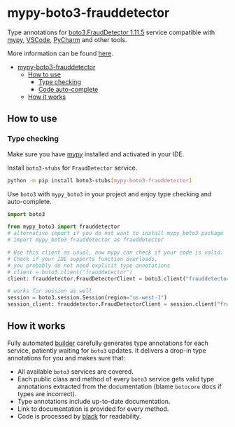 # mypy-boto3-frauddetector

Type annotations for
[boto3.FraudDetector 1.11.5](https://boto3.amazonaws.com/v1/documentation/api/1.11.5/reference/services/frauddetector.html#FraudDetector) service
compatible with [mypy](https://github.com/python/mypy), [VSCode](https://code.visualstudio.com/),
[PyCharm](https://www.jetbrains.com/pycharm/) and other tools.

More information can be found [here](https://vemel.github.io/mypy_boto3/).

- [mypy-boto3-frauddetector](#mypy-boto3-frauddetector)
  - [How to use](#how-to-use)
    - [Type checking](#type-checking)
    - [Code auto-complete](#code-auto-complete)
  - [How it works](#how-it-works)

## How to use

### Type checking

Make sure you have [mypy](https://github.com/python/mypy) installed and activated in your IDE.

Install `boto3-stubs` for `FraudDetector` service.

```bash
python -m pip install boto3-stubs[mypy-boto3-frauddetector]
```

Use `boto3` with `mypy_boto3` in your project and enjoy type checking and auto-complete.

```python
import boto3

from mypy_boto3 import frauddetector
# alternative import if you do not want to install mypy_boto3 package
# import mypy_boto3_frauddetector as frauddetector

# Use this client as usual, now mypy can check if your code is valid.
# Check if your IDE supports function overloads,
# you probably do not need explicit type annotations
# client = boto3.client("frauddetector")
client: frauddetector.FraudDetectorClient = boto3.client("frauddetector")

# works for session as well
session = boto3.session.Session(region="us-west-1")
session_client: frauddetector.FraudDetectorClient = session.client("frauddetector")

```

## How it works

Fully automated [builder](https://github.com/vemel/mypy_boto3) carefully generates
type annotations for each service, patiently waiting for `boto3` updates. It delivers
a drop-in type annotations for you and makes sure that:

- All available `boto3` services are covered.
- Each public class and method of every `boto3` service gets valid type annotations
  extracted from the documentation (blame `botocore` docs if types are incorrect).
- Type annotations include up-to-date documentation.
- Link to documentation is provided for every method.
- Code is processed by [black](https://github.com/psf/black) for readability.